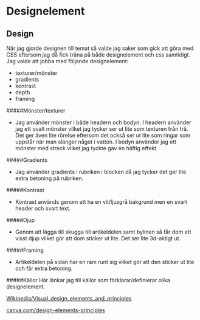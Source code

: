 ---
---
Designelement
===================

Design
--------------------

När jag gjorde designen till temat så valde jag saker som gick att göra med CSS eftersom jag då fick träna på både designelement och css samtidigt. Jag valde att jobba med följande designelement:

* texturer/mönster
* gradients
* kontrast
* depth
* framing

#####Mönster/texturer
* Jag använder mönster i både headern och bodyn. I headern använder jag ett ovalt mönster vilket jag tycker ser ut lite som texturen från trä. Det ger även lite rörelse eftersom det också ser ut lite som ringar som uppstår när man slänger något i vatten. I bodyn använder jag ett mönster med streck vilket jag tyckte gav en häftig effekt.

#####Gradients
* Jag använder gradients i rubriken i blocken då jag tycker det ger lite extra betoning på rubriken.

#####Kontrast
* Kontrast används genom att ha en vit/ljusgrå bakgrund men en svart header och svart text.

#####Djup
* Genom att lägga till skugga till artikeldelen samt bylinen så får dom ett visst djup vilket gör att dom sticker ut lite. Det ser lite 3d-aktigt ut.

#####Framing
* Artikeldelen på sidan har en ram runt sig vilket gör att den sticker ut lite och får extra betoning.

#####Källor
Här länkar jag till källor som förklarar/definierar olika designelement.

[Wikipedia/Visual_design_elements_and_principles](https://en.wikipedia.org/wiki/Visual_design_elements_and_principles)

[canva.com/design-elements-principles](https://www.canva.com/learn/design-elements-principles/)

